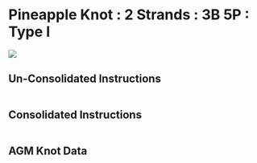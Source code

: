 # Pineapple Knot : 2 Strands : 3B 5P : Type I  

![](../assets/images/pk-cookbook/)


## Un-Consolidated Instructions

```

```

## Consolidated Instructions

```

```

## AGM Knot Data

```

```
